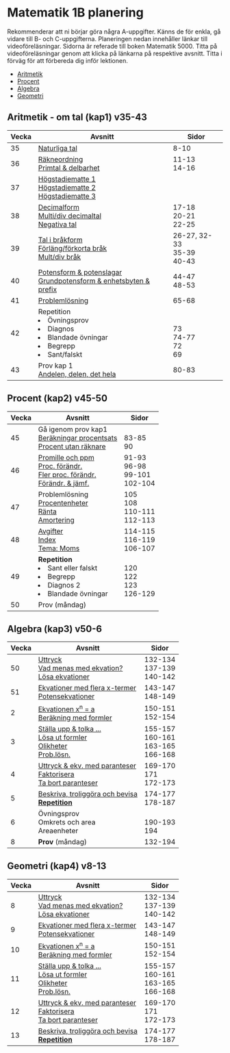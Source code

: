 # Matematik 1B planering

Rekommenderar att ni börjar göra några A-uppgifter. Känns de för enkla, gå vidare till B- och C-uppgifterna. Planeringen nedan innehåller länkar till videoföreläsningar. Sidorna är referade till boken Matematik 5000. Titta på videoföreläsningar genom att klicka på länkarna på respektive avsnitt. Titta i förväg för att förbereda dig inför lektionen.

- [Aritmetik](<#aritmetik---om-tal-kap1-v35-43>)
- [Procent](<#procent-kap2-v45-50>)
- [Algebra](<#algebra-kap3-v50-6>)
- [Geometri](<#geometri-kap4-v8-13>)

## Aritmetik - om tal (kap1) v35-43

| Vecka | Avsnitt                                                                                                       | Sidor                                 |
| ----- | ------------------------------------------------------------------------------------------------------------- | ------------------------------------- |
| 35    | [Naturliga tal][nt] <br>                                                                                      | 8-10<br>                              |
| 36    | [Räkneordning][ro] <br>[Primtal & delbarhet][pd]                                                              | 11-13<br>14-16                        |
| 37    | [Högstadiematte 1][h1]<br>[Högstadiematte 2][h2]<br>[Högstadiematte 3][h3]                                    |                                       |
| 38    | [Decimalform][df] <br> [Multi/div decimaltal][md]<br>[Negativa tal][nt] <br>                                  | 17-18 <br> 20-21 <br>22-25 <br>       |
| 39    | [Tal i bråkform][tb]<br>[Förläng/förkorta bråk][fb] <br> [Mult/div bråk][mdb]                                 | 26-27, 32-33<br>35-39<br>40-43        |
| 40    | [Potensform & potenslagar][pl] <br>[Grundpotensform & enhetsbyten & prefix][gp]                               | 44-47 <br> 48-53                      |
| 41    | [Problemlösning][pl2]                                                                                         | 65-68                                 |
| 42    | Repetition<br> <li>Övningsprov<br><li>Diagnos <br> <li>Blandade övningar <br> <li>Begrepp <br><li>Sant/falskt | <br><br> 73 <br> 74-77 <br> 72 <br>69 |
| 43    | Prov kap 1 <br>[Andelen, delen, det hela][p1]                                                                 | 80-83                                 |

[nt]: https://www.youtube.com/watch?v=RBrzl-kbwFI
[ro]: https://www.youtube.com/watch?v=6AR6vNMzNek
[pd]: https://www.youtube.com/watch?v=m9VO74R90e0
[h1]: https://www.youtube.com/watch?v=guXRnKRE_B4
[h2]: https://www.youtube.com/watch?v=kC0f5VabA5U
[h3]: https://www.youtube.com/watch?v=DcUKnPXn6z0
[df]: https://www.youtube.com/watch?v=yM71S_h7Zk0
[md]: https://www.youtube.com/watch?v=8V_5S9upgLY
[nt]: https://www.youtube.com/watch?v=CbSdritwcqY
[tb]: https://www.youtube.com/watch?v=13uugppncbI
[fb]: https://www.youtube.com/watch?v=vto-6z3GfG0
[mdb]: https://www.youtube.com/watch?v=i7Diw_AKXgQ
[pl]: https://www.youtube.com/watch?v=IniTl4Zlg9w
[gp]: https://www.youtube.com/watch?v=rqRRsFaVDhs
[pl2]: https://www.youtube.com/watch?v=rfRYBBKanVo
[p1]: https://www.youtube.com/watch?v=6E-8PvCU9Ek

## Procent (kap2) v45-50

| Vecka | Avsnitt                                                                                                       | Sidor                                  |
| ----- | ------------------------------------------------------------------------------------------------------------- | -------------------------------------- |
| 45    | Gå igenom prov kap1 <br> [Beräkningar procentsats][ps] <br> [Procent utan räknare][pur]                       | <br> 83-85<br>90                       |
| 46    | [Promille och ppm][ppm] <br> [Proc. förändr.][pf] <br> [Fler proc. förändr.][pf2] <br> [Förändr. & jämf.][fj] | 91-93 <br> 96-98<br>99-101<br> 102-104 |
| 47    | Problemlösning <br> [Procentenheter][pe] <br> [Ränta][r] <br> [Amortering][am]                                | 105 <br> 108 <br> 110-111 <br> 112-113 |
| 48    | [Avgifter][av] <br> [Index][in] <br> [Tema: Moms][mm]                                                         | 114-115 <br> 116-119 <br> 106-107      |
| 49    | <b>Repetition</b> <br> <li> Sant eller falskt <br><li> Begrepp <br><li> Diagnos 2 <br><li> Blandade övningar  | <br> 120 <br> 122 <br> 123 <br>126-129 |
| 50    | Prov (måndag) <br>                                                                                            |                                        |

[ps]: https://www.youtube.com/watch?v=6qCJoEQokMw
[pur]: https://www.youtube.com/watch?v=Nl_SLmHkVOc
[ppm]: https://www.youtube.com/watch?v=lmCLXVRRwYg
[pf]: https://www.youtube.com/watch?v=D4mf1g22BVI
[pf2]: https://www.youtube.com/watch?v=8mPt3y65EX8&t=3s
[fj]: https://www.youtube.com/watch?v=8mPt3y65EX8
[pe]: https://www.youtube.com/watch?v=-4mU5r8QhCo
[r]: https://www.youtube.com/watch?v=k-uGIn6Pm7E
[am]: https://www.youtube.com/watch?v=YO2hByHnkFM
[av]: https://www.youtube.com/watch?v=pZi2yc89_lY
[in]: https://www.youtube.com/watch?v=EI-hjgkmJvA
[mm]: https://www.youtube.com/watch?v=c4T-W9IhUd8

## Algebra (kap3) v50-6

| Vecka | Avsnitt                                                                                              | Sidor                                          |
| ----- | ---------------------------------------------------------------------------------------------------- | ---------------------------------------------- |
| 50    | [Uttryck][ut] <br>[Vad menas med ekvation?][ek1] <br> [Lösa ekvationer][ek2]                         | 132-134 <br> 137-139 <br> 140-142              |
| 51    | [Ekvationer med flera x-termer][ek3] <br> [Potensekvationer][pe]                                     | 143-147 <br> 148-149                           |
| 2     | [Ekvationen x<sup>n</sup> = a][pe2] <br> [Beräkning med formler][fo]                                 | 150-151 <br> 152-154                           |
| 3     | [Ställa upp & tolka ...][fo2] <br> [Lösa ut formler][fo3] <br> [Olikheter][ol] <br> [Prob.lösn.][pl] | 155-157 <br> 160-161 <br> 163-165 <br> 166-168 |
| 4     | [Uttryck & ekv. med paranteser][ek4] <br> [Faktorisera][fa] <br> [Ta bort paranteser][pa]            | 169-170 <br> 171 <br> 172-173                  |
| 5     | [Beskriva, troliggöra och bevisa][be] <br> <b>[Repetition][sf3] </b>                                 | 174-177 <br> 178-187                           |
| 6     | Övningsprov <br> Omkrets och area <br> Areaenheter                                                   | <br> 190-193 <br> 194                          |
| 8     | <b>Prov </b> (måndag)                                                                                | 132-194                                        |

[ut]: https://www.youtube.com/watch?v=-gwFmKhai5U
[ek1]: https://www.youtube.com/watch?v=TihqQCYAmtE
[ek2]: https://www.youtube.com/watch?v=lYDtWwuShJs
[ek3]: https://www.youtube.com/watch?v=BSp3WqKsXhQ
[pe]: https://www.youtube.com/watch?v=VovAPkBVJME&t=2s
[pe2]: https://www.youtube.com/watch?v=6N4bv0WKwJA
[fo]: https://www.youtube.com/watch?v=8S8GJ2NVdSU
[fo2]: https://www.youtube.com/watch?v=yCFYAmw5CD0
[fo3]: https://www.youtube.com/watch?v=9HmtbD46HuI
[ol]: https://www.youtube.com/watch?v=AipRbiap50o
[ek4]: https://www.youtube.com/watch?v=u6mNFjndOyA
[fa]: https://www.youtube.com/watch?v=XaM7dM3wmu4
[pa]: https://www.youtube.com/watch?v=PhHyGdF0pMg
[be]: https://www.youtube.com/watch?v=W_r4ScQ_DFk
[pl]: https://www.youtube.com/watch?v=FEa4p3FvcGY
[sf3]: https://www.youtube.com/watch?v=Y5gAY0s7wTA

## Geometri (kap4) v8-13

| Vecka | Avsnitt                                                                                              | Sidor                                          |
| ----- | ---------------------------------------------------------------------------------------------------- | ---------------------------------------------- |
| 8     | [Uttryck][ut] <br>[Vad menas med ekvation?][ek1] <br> [Lösa ekvationer][ek2]                         | 132-134 <br> 137-139 <br> 140-142              |
| 9     | [Ekvationer med flera x-termer][ek3] <br> [Potensekvationer][pe]                                     | 143-147 <br> 148-149                           |
| 10    | [Ekvationen x<sup>n</sup> = a][pe2] <br> [Beräkning med formler][fo]                                 | 150-151 <br> 152-154                           |
| 11    | [Ställa upp & tolka ...][fo2] <br> [Lösa ut formler][fo3] <br> [Olikheter][ol] <br> [Prob.lösn.][pl] | 155-157 <br> 160-161 <br> 163-165 <br> 166-168 |
| 12    | [Uttryck & ekv. med paranteser][ek4] <br> [Faktorisera][fa] <br> [Ta bort paranteser][pa]            | 169-170 <br> 171 <br> 172-173                  |
| 13    | [Beskriva, troliggöra och bevisa][be] <br> <b>[Repetition][sf3] </b>                                 | 174-177 <br> 178-187                           |

